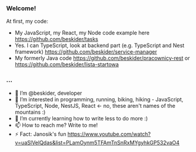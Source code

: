 ### Welcome! 
At first, my code:
- My JavaScript, my React, my Node code example here https://github.com/beskider/tasks
- Yes. I can TypeScript, look at backend part (e.g. TypeScript and Nest framework) https://github.com/beskider/service-manager 
- My formerly Java code https://github.com/beskider/pracownicy-rest or https://github.com/beskider/lista-startowa

### ...
- 👋 I’m @beskider, developer
- 👀 I’m interested in programming, running, biking, hiking - JavaScript, TypeScript, Node, NestJS, React <- no, these aren't names of the mountains :)
- 🌱 I’m currently learning how to write less to do more :)
- 📫 How to reach me? Write to me!
- ⚡ Fact: Janosik's fun https://www.youtube.com/watch?v=uaSlVelQdas&list=PLamOynm5TFAmTnSnRxMYgyhkGP532vaO4

<!---
beskider/beskider is a ✨ special ✨ repository because its `README.md` (this file) appears on your GitHub profile.
You can click the Preview link to take a look at your changes.
--->
